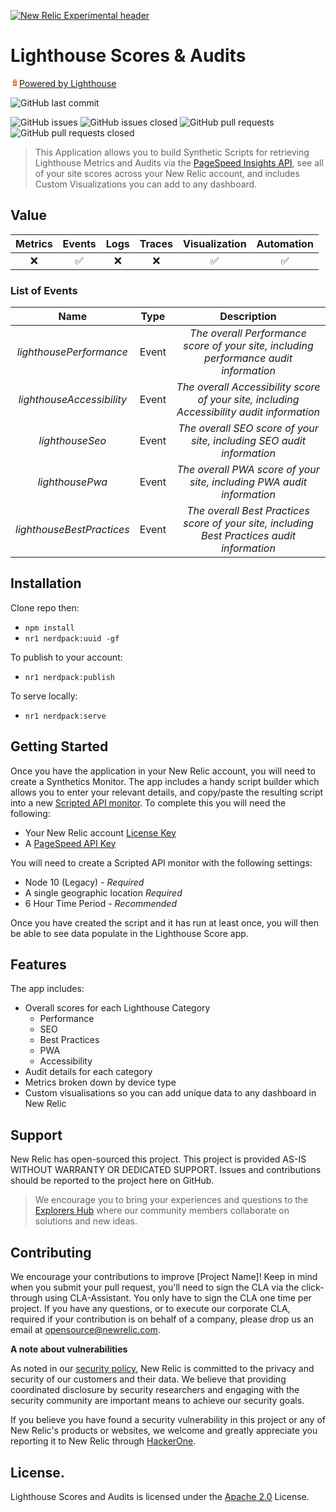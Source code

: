 [![New Relic Experimental header](https://github.com/newrelic/opensource-website/raw/master/src/images/categories/Experimental.png)](https://opensource.newrelic.com/oss-category/#new-relic-experimental)

# Lighthouse Scores & Audits 

<svg width="14px" height="14px" viewBox="0 0 24 24">
          {" "}
          <defs>
            {" "}
            <linearGradient
              x1="57.456%"
              y1="13.086%"
              x2="18.259%"
              y2="72.322%"
              id="lh-topbar__logo--a"
            >
              {" "}
              <stop
                stop-color="#262626"
                stop-opacity=".1"
                offset="0%"
              ></stop>{" "}
              <stop stop-color="#262626" stop-opacity="0" offset="100%"></stop>{" "}
            </linearGradient>{" "}
            <linearGradient
              x1="100%"
              y1="50%"
              x2="0%"
              y2="50%"
              id="lh-topbar__logo--b"
            >
              {" "}
              <stop
                stop-color="#262626"
                stop-opacity=".1"
                offset="0%"
              ></stop>{" "}
              <stop stop-color="#262626" stop-opacity="0" offset="100%"></stop>{" "}
            </linearGradient>{" "}
            <linearGradient
              x1="58.764%"
              y1="65.756%"
              x2="36.939%"
              y2="50.14%"
              id="lh-topbar__logo--c"
            >
              {" "}
              <stop
                stop-color="#262626"
                stop-opacity=".1"
                offset="0%"
              ></stop>{" "}
              <stop stop-color="#262626" stop-opacity="0" offset="100%"></stop>{" "}
            </linearGradient>{" "}
            <linearGradient
              x1="41.635%"
              y1="20.358%"
              x2="72.863%"
              y2="85.424%"
              id="lh-topbar__logo--d"
            >
              {" "}
              <stop stop-color="#FFF" stop-opacity=".1" offset="0%"></stop>{" "}
              <stop stop-color="#FFF" stop-opacity="0" offset="100%"></stop>{" "}
            </linearGradient>{" "}
          </defs>{" "}
          <g fill="none" fill-rule="evenodd">
            {" "}
            <path
              d="M12 3l4.125 2.625v3.75H18v2.25h-1.688l1.5 9.375H6.188l1.5-9.375H6v-2.25h1.875V5.648L12 3zm2.201 9.938L9.54 14.633 9 18.028l5.625-2.062-.424-3.028zM12.005 5.67l-1.88 1.207v2.498h3.75V6.86l-1.87-1.19z"
              fill="#F44B21"
            ></path>{" "}
            <path
              fill="#FFF"
              d="M14.201 12.938L9.54 14.633 9 18.028l5.625-2.062z"
            ></path>{" "}
            <path
              d="M6 18c-2.042 0-3.95-.01-5.813 0l1.5-9.375h4.326L6 18z"
              fill="url(#lh-topbar__logo--a)"
              fill-rule="nonzero"
              transform="translate(6 3)"
            ></path>{" "}
            <path
              fill="#FFF176"
              fill-rule="nonzero"
              d="M13.875 9.375v-2.56l-1.87-1.19-1.88 1.207v2.543z"
            ></path>{" "}
            <path
              fill="url(#lh-topbar__logo--b)"
              fill-rule="nonzero"
              d="M0 6.375h6v2.25H0z"
              transform="translate(6 3)"
            ></path>{" "}
            <path
              fill="url(#lh-topbar__logo--c)"
              fill-rule="nonzero"
              d="M6 6.375H1.875v-3.75L6 0z"
              transform="translate(6 3)"
            ></path>{" "}
            <path
              fill="url(#lh-topbar__logo--d)"
              fill-rule="nonzero"
              d="M6 0l4.125 2.625v3.75H12v2.25h-1.688l1.5 9.375H.188l1.5-9.375H0v-2.25h1.875V2.648z"
              transform="translate(6 3)"
            ></path>{" "}
          </g>{" "}
        </svg><a href="https://developers.google.com/web/tools/lighthouse">Powered by Lighthouse</a></img>

![GitHub last commit](https://img.shields.io/github/last-commit/newrelic-experimental/nr1-lighthouse-scores)

![GitHub issues](https://img.shields.io/github/issues/newrelic-experimental/nr1-lighthouse-scores)
![GitHub issues closed](https://img.shields.io/github/issues-closed/newrelic-experimental/nr1-lighthouse-scores)
![GitHub pull requests](https://img.shields.io/github/issues-pr/newrelic-experimental/nr1-lighthouse-scores)
![GitHub pull requests closed](https://img.shields.io/github/issues-pr-closed/newrelic-experimental/nr1-lighthouse-scores)


> This Application allows you to build Synthetic Scripts for retrieving Lighthouse Metrics and Audits via the [PageSpeed Insights API](https://developers.google.com/web/tools/lighthouse#psi), see all of your site scores across your New Relic account, and includes Custom Visualizations you can add to any dashboard.

## Value 

|Metrics | Events | Logs | Traces | Visualization | Automation |
|:-:|:-:|:-:|:-:|:-:|:-:|
|:x:|:white_check_mark:|:x:|:x:|:white_check_mark:|:white_check_mark:|

### List of Events
|Name | Type | Description |
|:-:|:-:|:-:|
|*lighthousePerformance* | Event|  *The overall Performance score of your site, including performance audit information*|
|*lighthouseAccessibility* | Event|  *The overall Accessibility score of your site, including Accessibility audit information*|
|*lighthouseSeo* | Event|  *The overall SEO score of your site, including SEO audit information*|
|*lighthousePwa* | Event|  *The overall PWA score of your site, including PWA audit information*|
|*lighthouseBestPractices* | Event|  *The overall Best Practices score of your site, including Best Practices audit information*|


## Installation

Clone repo then:
 - `npm install`
 - `nr1 nerdpack:uuid -gf`

To publish to your account:
 - `nr1 nerdpack:publish`
  
To serve locally:
 - `nr1 nerdpack:serve`


## Getting Started

Once you have the application in your New Relic account, you will need to create a Synthetics Monitor. The app includes a handy script builder which allows you to enter your relevant details, and copy/paste the resulting script into a new [Scripted API monitor](https://docs.newrelic.com/docs/synthetics/synthetic-monitoring/scripting-monitors/write-synthetic-api-tests). To complete this you will need the following:

 - Your New Relic account [License Key](https://docs.newrelic.com/docs/apis/intro-apis/new-relic-api-keys/#keys-ui)
 - A [PageSpeed API Key](https://developers.google.com/speed/docs/insights/v5/get-started#APIKey)

You will need to create a Scripted API monitor with the following settings:

 - Node 10 (Legacy) - *Required*
 - A single geographic location *Required*
 - 6 Hour Time Period - *Recommended*

Once you have created the script and it has run at least once, you will then be able to see data populate in the Lighthouse Score app.

## Features

The app includes:
 - Overall scores for each Lighthouse Category
   - Performance
   - SEO
   - Best Practices
   - PWA
   - Accessibility
 - Audit details for each category
 - Metrics broken down by device type
 - Custom visualisations so you can add unique data to any dashboard in New Relic
## Support

New Relic has open-sourced this project. This project is provided AS-IS WITHOUT WARRANTY OR DEDICATED SUPPORT. Issues and contributions should be reported to the project here on GitHub.

>We encourage you to bring your experiences and questions to the [Explorers Hub](https://discuss.newrelic.com) where our community members collaborate on solutions and new ideas.


## Contributing

We encourage your contributions to improve [Project Name]! Keep in mind when you submit your pull request, you'll need to sign the CLA via the click-through using CLA-Assistant. You only have to sign the CLA one time per project. If you have any questions, or to execute our corporate CLA, required if your contribution is on behalf of a company, please drop us an email at opensource@newrelic.com.

**A note about vulnerabilities**

As noted in our [security policy](../../security/policy), New Relic is committed to the privacy and security of our customers and their data. We believe that providing coordinated disclosure by security researchers and engaging with the security community are important means to achieve our security goals.

If you believe you have found a security vulnerability in this project or any of New Relic's products or websites, we welcome and greatly appreciate you reporting it to New Relic through [HackerOne](https://hackerone.com/newrelic).

## License. 

Lighthouse Scores and Audits is licensed under the [Apache 2.0](http://apache.org/licenses/LICENSE-2.0.txt) License.


